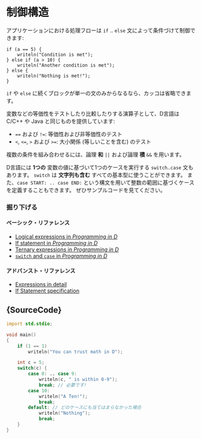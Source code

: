 # 制御構造

アプリケーションにおける処理フローは `if` .. `else` 文によって条件づけて制御できます:

    if (a == 5) {
        writeln("Condition is met");
    } else if (a > 10) {
        writeln("Another condition is met");
    } else {
        writeln("Nothing is met!");
    }

`if` や `else` に続くブロックが単一の文のみからなるなら、カッコは省略できます。

変数などの等価性をテストしたり比較したりする演算子として、D言語は C/C++ や Java と同じものを提供しています:

* `==` および `!=`: 等価性および非等価性のテスト
* `<`, `<=`, `>` および `>=`: 大小関係 (等しいことを含む) のテスト

複数の条件を組み合わせるには、論理 **和** `||` および論理 **積** `&&` を用います。

D言語には **1つの** 変数の値に基づいて1つのケースを実行する `switch`..`case` 文もあります。
`switch` は **文字列も含む** すべての基本型に使うことができます。
また、`case START: .. case END:` という構文を用いて整数の範囲に基づくケースを定義することもできます。
ぜひサンプルコードを見てください。

### 掘り下げる

#### ベーシック・リファレンス

- [Logical expressions in _Programming in D_](http://ddili.org/ders/d.en/logical_expressions.html)
- [If statement in _Programming in D_](http://ddili.org/ders/d.en/if.html)
- [Ternary expressions in _Programming in D_](http://ddili.org/ders/d.en/ternary.html)
- [`switch` and `case` in _Programming in D_](http://ddili.org/ders/d.en/switch_case.html)

#### アドバンスト・リファレンス

- [Expressions in detail](https://dlang.org/spec/expression.html)
- [If Statement specification](https://dlang.org/spec/statement.html#if-statement)

## {SourceCode}

```d
import std.stdio;

void main()
{
    if (1 == 1)
        writeln("You can trust math in D");

    int c = 5;
    switch(c) {
        case 0: .. case 9:
            writeln(c, " is within 0-9");
            break; // 必要です!
        case 10:
            writeln("A Ten!");
            break;
        default: // どのケースにも当てはまらなかった場合
            writeln("Nothing");
            break;
    }
}
```
